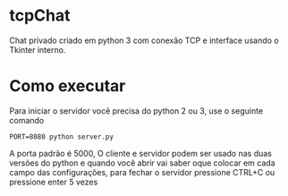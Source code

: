 # tcpChat

Chat privado criado em python 3 com conexão TCP e interface usando o Tkinter interno.

# Como executar

Para iniciar o servidor você precisa do python 2 ou 3, use o seguinte comando

`PORT=8080 python server.py`

A porta padrão é 5000, O cliente e servidor podem ser usado nas duas versões do python e quando você abrir vai saber oque colocar em cada campo das configurações, para fechar o servidor pressione CTRL+C ou pressione enter 5 vezes

